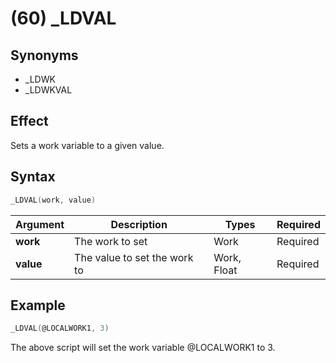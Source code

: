 # (60) _LDVAL

## Synonyms

- _LDWK
- _LDWKVAL

## Effect

Sets a work variable to a given value.

## Syntax

```c
_LDVAL(work, value)
```

| Argument | Description | Types | Required |
| - | - | - | - |
| **work** | The work to set | Work | Required |
| **value** | The value to set the work to | Work, Float | Required |

## Example

```c
_LDVAL(@LOCALWORK1, 3)
```

The above script will set the work variable @LOCALWORK1 to 3.

